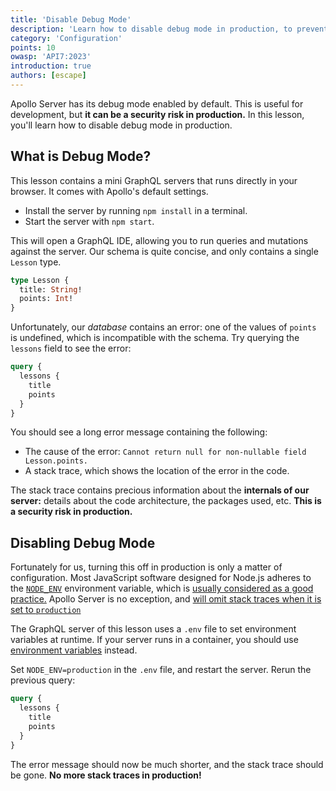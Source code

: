 ```yaml
---
title: 'Disable Debug Mode'
description: 'Learn how to disable debug mode in production, to prevent information disclosure.'
category: 'Configuration'
points: 10
owasp: 'API7:2023'
introduction: true
authors: [escape]
---
```


Apollo Server has its debug mode enabled by default. This is useful for development, but **it can be a security risk in production.** In this lesson, you'll learn how to disable debug mode in production.

## What is Debug Mode?

This lesson contains a mini GraphQL servers that runs directly in your browser. It comes with Apollo's default settings.

- Install the server by running `npm install` in a terminal.
- Start the server with `npm start`.

This will open a GraphQL IDE, allowing you to run queries and mutations against the server. Our schema is quite concise, and only contains a single `Lesson` type.

```graphql
type Lesson {
  title: String!
  points: Int!
}
```

Unfortunately, our _database_ contains an error: one of the values of `points` is undefined, which is incompatible with the schema. Try querying the `lessons` field to see the error:

```graphql
query {
  lessons {
    title
    points
  }
}
```

You should see a long error message containing the following:

- The cause of the error: `Cannot return null for non-nullable field Lesson.points.`
- A stack trace, which shows the location of the error in the code.

The stack trace contains precious information about the **internals of our server:** details about the code architecture, the packages used, etc. **This is a security risk in production.**

## Disabling Debug Mode

Fortunately for us, turning this off in production is only a matter of configuration. Most JavaScript software designed for Node.js adheres to the [`NODE_ENV`](https://nodejs.dev/en/learn/nodejs-the-difference-between-development-and-production/) environment variable, which is [usually considered as a good practice.](https://12factor.net/config) Apollo Server is no exception, and [will omit stack traces when it is set to `production`](https://www.apollographql.com/docs/apollo-server/data/errors/#omitting-or-including-stacktrace)

The GraphQL server of this lesson uses a `.env` file to set environment variables at runtime. If your server runs in a container, you should use [environment variables](https://docs.docker.com/compose/environment-variables/) instead.

Set `NODE_ENV=production` in the `.env` file, and restart the server. Rerun the previous query:

```graphql
query {
  lessons {
    title
    points
  }
}
```

The error message should now be much shorter, and the stack trace should be gone. **No more stack traces in production!**

